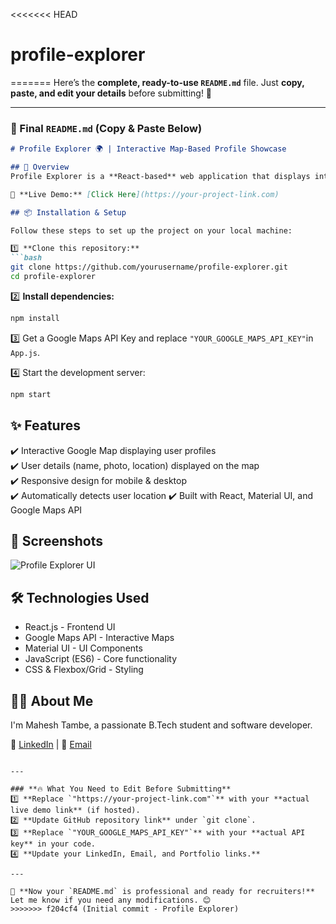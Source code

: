 <<<<<<< HEAD
# profile-explorer
=======
Here’s the **complete, ready-to-use `README.md`** file. Just **copy, paste, and edit your details** before submitting! 🚀  

---

### **📌 Final `README.md` (Copy & Paste Below)**  

```md
# Profile Explorer 🌍 | Interactive Map-Based Profile Showcase  

## 🚀 Overview  
Profile Explorer is a **React-based** web application that displays interactive user profiles on a **Google Map**. It allows users to visualize team members' locations and details in an engaging way.  

🔗 **Live Demo:** [Click Here](https://your-project-link.com)  

## 📦 Installation & Setup  

Follow these steps to set up the project on your local machine:  

1️⃣ **Clone this repository:**  
```bash
git clone https://github.com/yourusername/profile-explorer.git
cd profile-explorer
```

2️⃣ **Install dependencies:**  
```bash
npm install
```

3️⃣ Get a Google Maps API Key and replace `"YOUR_GOOGLE_MAPS_API_KEY"`in `App.js`.  

4️⃣ Start the development server:
```bash
npm start
```

## ✨ Features  
✔️ Interactive Google Map displaying user profiles  
✔️ User details (name, photo, location) displayed on the map  
✔️ Responsive design for mobile & desktop  
✔️ Automatically detects user location
✔️ Built with React, Material UI, and Google Maps API

## 📸 Screenshots  
![Profile Explorer UI](public/screenshot.png)  




## 🛠️ Technologies Used  
- React.js - Frontend UI  
- Google Maps API - Interactive Maps  
- Material UI - UI Components  
- JavaScript (ES6) - Core functionality  
- CSS & Flexbox/Grid - Styling  

## 👨‍💻 About Me  
I'm Mahesh Tambe, a passionate B.Tech student and software developer.  

🔗 [LinkedIn](https://linkedin.com/in/mahesh-tambe/) | 📧 [Email](mailto:maheshtambe5112@gmail.com)
```

---

### **🔥 What You Need to Edit Before Submitting**
1️⃣ **Replace `"https://your-project-link.com"`** with your **actual live demo link** (if hosted).  
2️⃣ **Update GitHub repository link** under `git clone`.  
3️⃣ **Replace `"YOUR_GOOGLE_MAPS_API_KEY"`** with your **actual API key** in your code.  
4️⃣ **Update your LinkedIn, Email, and Portfolio links.**  

---

🚀 **Now your `README.md` is professional and ready for recruiters!**  
Let me know if you need any modifications. 😊
>>>>>>> f204cf4 (Initial commit - Profile Explorer)

